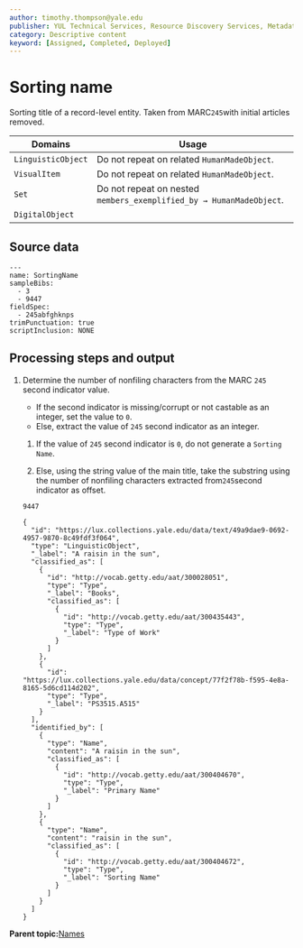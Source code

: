 ```yaml
---
author: timothy.thompson@yale.edu
publisher: YUL Technical Services, Resource Discovery Services, Metadata Services Unit
category: Descriptive content
keyword: [Assigned, Completed, Deployed]
---
```


# Sorting name

Sorting title of a record-level entity. Taken from MARC`245`with initial articles removed.

|Domains|Usage|
|-------|-----|
|`LinguisticObject`|Do not repeat on related `HumanMadeObject`.|
|`VisualItem`|Do not repeat on related `HumanMadeObject`.|
|`Set`|Do not repeat on nested `members_exemplified_by → HumanMadeObject`.|
|`DigitalObject`| |

## Source data

```
---
name: SortingName
sampleBibs:
  - 3
  - 9447
fieldSpec:
  - 245abfghknps
trimPunctuation: true
scriptInclusion: NONE
```

## Processing steps and output

1.  Determine the number of nonfiling characters from the MARC `245` second indicator value.

    -   If the second indicator is missing/corrupt or not castable as an integer, set the value to `0`.
    -   Else, extract the value of `245` second indicator as an integer.
    1.  If the value of `245` second indicator is `0`, do not generate a `Sorting Name`.

    2.  Else, using the string value of the main title, take the substring using the number of nonfiling characters extracted from`245`second indicator as offset.

    `9447`

    ```
    {
      "id": "https://lux.collections.yale.edu/data/text/49a9dae9-0692-4957-9870-8c49fdf3f064",
      "type": "LinguisticObject",
      "_label": "A raisin in the sun",
      "classified_as": [
        {
          "id": "http://vocab.getty.edu/aat/300028051",
          "type": "Type",
          "_label": "Books",
          "classified_as": [
            {
              "id": "http://vocab.getty.edu/aat/300435443",
              "type": "Type",
              "_label": "Type of Work"
            }
          ]
        },
        {
          "id": "https://lux.collections.yale.edu/data/concept/77f2f78b-f595-4e8a-8165-5d6cd114d202",
          "type": "Type",
          "_label": "PS3515.A515"
        }
      ],
      "identified_by": [
        {
          "type": "Name",
          "content": "A raisin in the sun",
          "classified_as": [
            {
              "id": "http://vocab.getty.edu/aat/300404670",
              "type": "Type",
              "_label": "Primary Name"
            }
          ]
        },
        {
          "type": "Name",
          "content": "raisin in the sun",
          "classified_as": [
            {
              "id": "http://vocab.getty.edu/aat/300404672",
              "type": "Type",
              "_label": "Sorting Name"
            }
          ]
        }
      ]
    }
    ```


**Parent topic:**[Names](../../tasks/names-and-labels/names.md)

